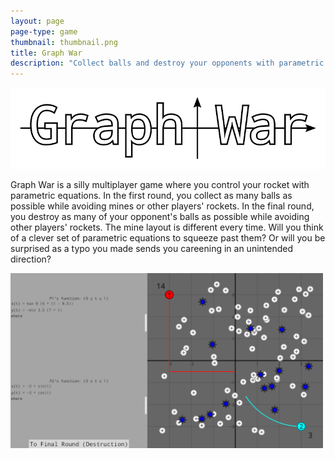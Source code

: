 ```yaml
---
layout: page
page-type: game
thumbnail: thumbnail.png
title: Graph War
description: "Collect balls and destroy your opponents with parametric equations."
---
```

<img class="center-img" src="title.png"/>

Graph War is a silly multiplayer game where you control your rocket with parametric equations. In the first round, you collect as many balls as possible while avoiding mines or other players' rockets. In the final round, you destroy as many of your opponent's balls as possible while avoiding other players' rockets. The mine layout is different every time. Will you think of a clever set of parametric equations to squeeze past them? Or will you be surprised as a typo you made sends you careening in an unintended direction?

<div class="game-picture-display">
    <img style="max-width: 500px" src="thumbnail.png"/>
</div>